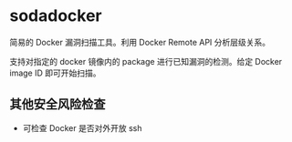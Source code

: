 # sodadocker

简易的 Docker 漏洞扫描工具。利用 Docker Remote API 分析层级关系。

支持对指定的 docker 镜像内的 package 进行已知漏洞的检测。给定 Docker image ID 即可开始扫描。

## 其他安全风险检查

- 可检查 Docker 是否对外开放 ssh
